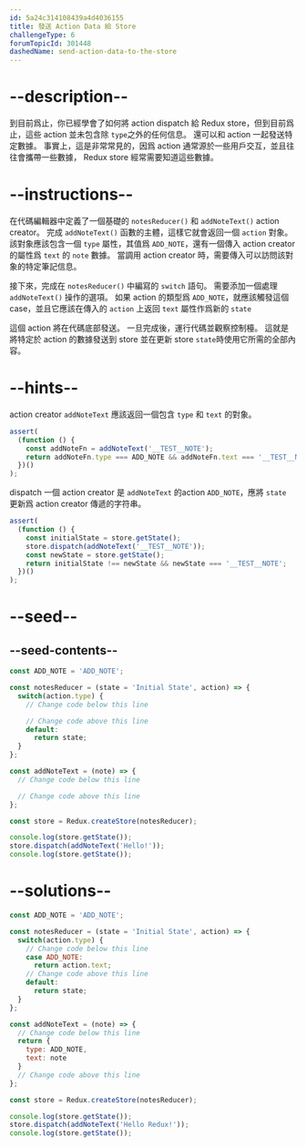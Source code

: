 ```yaml
---
id: 5a24c314108439a4d4036155
title: 發送 Action Data 給 Store
challengeType: 6
forumTopicId: 301448
dashedName: send-action-data-to-the-store
---
```


# --description--

到目前爲止，你已經學會了如何將 action dispatch 給 Redux store，但到目前爲止，這些 action 並未包含除 `type`之外的任何信息。 還可以和 action 一起發送特定數據。 事實上，這是非常常見的，因爲 action 通常源於一些用戶交互，並且往往會攜帶一些數據， Redux store 經常需要知道這些數據。

# --instructions--

在代碼編輯器中定義了一個基礎的 `notesReducer()` 和 `addNoteText()` action creator。 完成 `addNoteText()` 函數的主體，這樣它就會返回一個 `action` 對象。 該對象應該包含一個 `type` 屬性，其值爲 `ADD_NOTE`，還有一個傳入 action creator 的屬性爲 `text` 的 `note` 數據。 當調用 action creator 時，需要傳入可以訪問該對象的特定筆記信息。

接下來，完成在 `notesReducer()` 中編寫的 `switch` 語句。 需要添加一個處理 `addNoteText()` 操作的選項。 如果 action 的類型爲 `ADD_NOTE`，就應該觸發這個 case，並且它應該在傳入的 `action` 上返回 `text` 屬性作爲新的 `state`

這個 action 將在代碼底部發送。 一旦完成後，運行代碼並觀察控制檯。 這就是將特定於 action 的數據發送到 store 並在更新 store `state`時使用它所需的全部內容。

# --hints--

action creator `addNoteText` 應該返回一個包含 `type` 和 `text` 的對象。

```js
assert(
  (function () {
    const addNoteFn = addNoteText('__TEST__NOTE');
    return addNoteFn.type === ADD_NOTE && addNoteFn.text === '__TEST__NOTE';
  })()
);
```

dispatch 一個 action creator 是 `addNoteText` 的action `ADD_NOTE`，應將 `state` 更新爲 action creator 傳遞的字符串。

```js
assert(
  (function () {
    const initialState = store.getState();
    store.dispatch(addNoteText('__TEST__NOTE'));
    const newState = store.getState();
    return initialState !== newState && newState === '__TEST__NOTE';
  })()
);
```

# --seed--

## --seed-contents--

```js
const ADD_NOTE = 'ADD_NOTE';

const notesReducer = (state = 'Initial State', action) => {
  switch(action.type) {
    // Change code below this line

    // Change code above this line
    default:
      return state;
  }
};

const addNoteText = (note) => {
  // Change code below this line

  // Change code above this line
};

const store = Redux.createStore(notesReducer);

console.log(store.getState());
store.dispatch(addNoteText('Hello!'));
console.log(store.getState());
```

# --solutions--

```js
const ADD_NOTE = 'ADD_NOTE';

const notesReducer = (state = 'Initial State', action) => {
  switch(action.type) {
    // Change code below this line
    case ADD_NOTE:
      return action.text;
    // Change code above this line
    default:
      return state;
  }
};

const addNoteText = (note) => {
  // Change code below this line
  return {
    type: ADD_NOTE,
    text: note
  }
  // Change code above this line
};

const store = Redux.createStore(notesReducer);

console.log(store.getState());
store.dispatch(addNoteText('Hello Redux!'));
console.log(store.getState());
```

